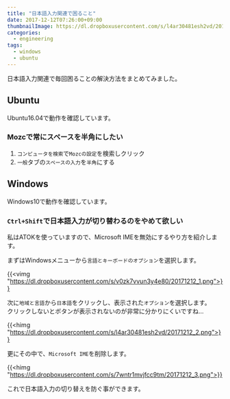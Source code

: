 ```yaml
---
title: "日本語入力関連で困ること"
date: 2017-12-12T07:26:00+09:00
thumbnailImage: https://dl.dropboxusercontent.com/s/l4ar30481esh2vd/20171212_2.png
categories:
  - engineering
tags:
  - windows
  - ubuntu
---
```


日本語入力関連で毎回困ることの解決方法をまとめてみました。

<!--more-->

<!--toc-->


Ubuntu
------

Ubuntu16.04で動作を確認しています。

### Mozcで常にスペースを半角にしたい

1. `コンピュータを検索`で`Mozcの設定`を検索しクリック
2. `一般`タブの`スペースの入力`を`半角`にする


Windows
-------

Windows10で動作を確認しています。

### `Ctrl+Shift`で日本語入力が切り替わるのをやめて欲しい

私はATOKを使っていますので、Microsoft IMEを無効にするやり方を紹介します。

まずはWindowsメニューから`言語とキーボードのオプション`を選択します。

{{<vimg "https://dl.dropboxusercontent.com/s/v0zk7vvun3y4e80/20171212_1.png">}}

次に`地域と言語`から`日本語`をクリックし、表示された`オプション`を選択します。  
クリックしないとボタンが表示されないのが非常に分かりにくいですね...

{{<himg "https://dl.dropboxusercontent.com/s/l4ar30481esh2vd/20171212_2.png">}}

更にその中で、`Microsoft IME`を削除します。

{{<himg "https://dl.dropboxusercontent.com/s/7wntr1mvjfcc9tm/20171212_3.png">}}

これで日本語入力の切り替えを防ぐ事ができます。

